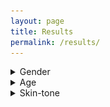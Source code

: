 ```yaml
---
layout: page
title: Results
permalink: /results/
---
```

<details>
  <summary>Gender</summary>
  <b>Graphs of initial, naive and smote, respectively.</b>

<p float="left">
  <img src="/assets/graphs/initial/port_init_age_cer.png"  />
  <img src="/assets/graphs/naive/port_naive_age_cer.png"  /> 
  <img src="/assets/graphs/smote/port_smote_age_cer.png"  />
</p>

<p float="left">
  <img src="/assets/graphs/initial/port_init_age+gen_cer.png"  />
  <img src="/assets/graphs/naive/port_naive_age_gen_distr_cer.png"  /> 
  <img src="/assets/graphs/smote/port_smote_distrage_cer.png"  />
</p>
</details>

<details>
  <summary>Age</summary>
  <b>Graphs of initial, naive and smote, respectively.</b>
<p float="left">
  <img src="/assets/graphs/initial/port_init_fitz_cer.png"  />
  <img src="/assets/graphs/naive/port_naive_fitz_cer.png.png"  /> 
  <img src="/assets/graphs/smote/port_smote_fitz_cer.png"  />
</p>


<p float="left">
  <img src="/assets/graphs/initial/port_init_fitz_gen_cer.png .png"  />
  <img src="/assets/graphs/naive/port_naive_fitz_gen_cer.png"  /> 
  <img src="/assets/graphs/smote/port_smote_fitzgen_cer.png"  />
</p>
</details>



<details>
  <summary>Skin-tone</summary>s
  <b>Graphs of initial, naive and smote, respectively.</b>
<p float="left">
  <img src="/assets/graphs/initial/port_init_gen_cer.png"  />
  <img src="/assets/graphs/naive/port_naive_gen_distr_cer.png"  /> 
  <img src="/assets/graphs/smote/port_smote_gender_cer.png"  />
</p>


<p float="left">
  <img src="/assets/graphs/initial/port_init_skintones_cer.png"  />
  <img src="/assets/graphs/naive/port_naive_skintones_cer.png"  /> 
  <img src="/assets/graphs/smote/port_smote_tones_cer.png"  />
</p>
</details>

